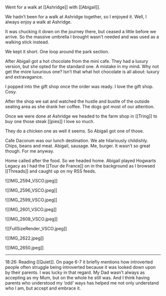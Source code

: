 Went for a walk at [[Ashridge]] with [[Abigail]]. 

We hadn’t been for a walk at Ashridge together, so I enjoyed it. Well, I always enjoy a walk at Ashridge.

It was chucking it down on the journey there, but ceased a little before we arrive. So the massive umbrella I brought wasn’t needed and was used as a walking stick instead.

We kept it short. One loop around the park section.

After Abigail got a hot chocolate from the mini cafe. They had a luxury version, but she opted for the standard one. A mistake in my mind. Why not get the more luxurious one? Isn’t that what hot chocolate is all about: luxury and extravagance.

I popped into the gift shop once the order was ready. I love the gift shop. Cosy.

After the shop we sat and watched the hustle and bustle of the outside seating area as she drank her coffee. The dogs got most of our attention.

Once we were done at Ashridge we headed to the farm shop in [[Tring]] to buy one those steak [[pies]] I love so much. 

They do a chicken one as well it seems. So Abigail got one of those.

Cafe Dacorum was our lunch destination. We ate hilariously childishly. Chips, beans and meat. Abigail, sausage. Me, burger. It wasn’t so great though. For me anyway.

Home called after the food. So we headed home. Abigail played Hogwarts Legacy as I had the [[Tour de France]] on in the background as I browsed [[Threads]] and caught up on my RSS feeds.

![[IMG_2594_VSCO.jpeg]]

![[IMG_2596_VSCO.jpeg]]

![[IMG_2599_VSCO.jpeg]]

![[IMG_2601_VSCO.jpeg]]

![[IMG_2608_VSCO.jpeg]]

![[FullSizeRender_VSCO.jpeg]]

![[IMG_2622.jpeg]]

![[IMG_2650.jpeg]]

***

18:26: Reading [[Quiet]]. On page 6-7 it briefly mentions how introverted people often struggle being introverted because it was looked down upon by their parents. I was lucky in that regard. My Dad wasn’t always as accepting as my Mum, but on the whole he still was. And I think having parents who understood my ‘odd’ ways has helped me not only understand who I am, but accept and embrace it.